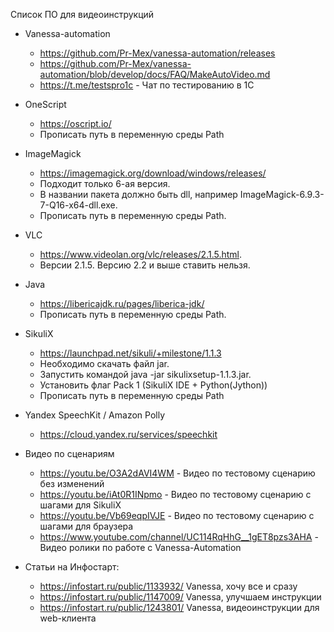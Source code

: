 Список ПО для видеоинструкций

* Vanessa-automation
	* https://github.com/Pr-Mex/vanessa-automation/releases
	* https://github.com/Pr-Mex/vanessa-automation/blob/develop/docs/FAQ/MakeAutoVideo.md
	* https://t.me/testspro1c - Чат по тестированию в 1С
* OneScript
	* https://oscript.io/
	* Прописать путь в переменную среды Path
* ImageMagick
	* https://imagemagick.org/download/windows/releases/
	* Подходит только 6-ая версия.
	* В названии пакета должно быть dll, например ImageMagick-6.9.3-7-Q16-x64-dll.exe.
	* Прописать путь в переменную среды Path.
* VLC
	* https://www.videolan.org/vlc/releases/2.1.5.html.
	* Версии 2.1.5. Версию 2.2 и выше ставить нельзя.
* Java
	* https://libericajdk.ru/pages/liberica-jdk/
	* Прописать путь в переменную среды Path.	
* SikuliX
	* https://launchpad.net/sikuli/+milestone/1.1.3
	* Необходимо скачать файл jar.
	* Запустить командой java -jar sikulixsetup-1.1.3.jar.
	* Установить флаг Pack 1 (SikuliX IDE + Python(Jython))
	* Прописать путь в переменную среды Path
* Yandex SpeechKit / Amazon Polly
	* https://cloud.yandex.ru/services/speechkit

* Видео по сценариям

	* https://youtu.be/O3A2dAVI4WM - Видео по тестовому сценарию без изменений
	* https://youtu.be/iAt0R1INpmo - Видео по тестовому сценарию с шагами для SikuliX
	* https://youtu.be/Vb69eqpIVJE - Видео по тестовому сценарию с шагами для браузера
	* https://www.youtube.com/channel/UC114RqHhG__1gET8pzs3AHA -  Видео ролики по работе с Vanessa-Automation

* Статьи на Инфостарт:
	* https://infostart.ru/public/1133932/ Vanessa, хочу все и сразу
	* https://infostart.ru/public/1147009/ Vanessa, улучшаем инструкции
	* https://infostart.ru/public/1243801/ Vanessa, видеоинструкции для web-клиента
